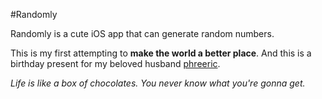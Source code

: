 #Randomly

Randomly is a cute iOS app that can generate random numbers.

This is my first attempting to __make the world a better place__. And this is a birthday present for my beloved husband [phreeric](https://github.com/phreeric).

_Life is like a box of chocolates. You never know what you're gonna get._
